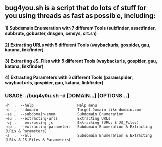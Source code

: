## bug4you.sh is a script that do lots of stuff for you using threads as fast as possible, including:

####     1) Subdomain Enumeration with 7 different Tools   (subfinder, assetfinder, subbrute, gobuster, dnsgen, censys, crt.sh)
####     2) Extracting URLs with 5 different Tools         (waybackurls, gospider, gau, katana, linkfinder)
####     3) Extracting JS_Files with 5 different Tools     (waybackurls, gospider, gau, katana, linkfinder)
####     4) Extracting Parameters with 6 different Tools   (paramspider, waybackurls, gospider, gau, katana, linkfinder)



### USAGE:  ./bug4y0u.sh -d [DOMAIN...] [OPTIONS...]
	-h  ,  --help                    Help menu
	-d  ,  --domain                  Target Domain like domain.com
	-se ,  --subdomain-enum          Subdomain Enumeration
	-eu ,  --extracting-urls         Extracting URLs
	-ej ,  --extracting-js           Extracting (URLs & JS_Files)
	-ep ,  --extracting-parameters   Subdomain Enumeration & Extracting (URLs & Parameters)
	-a  ,  --all                     Subdomain Enumeration & Extracting (URLs & JS_Files & Parameters)
